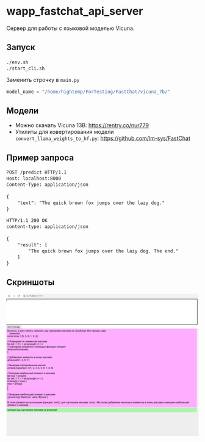 # wapp_fastchat_api_server

Сервер для работы с языковой моделью Vicuna.

## Запуск

```
./env.sh
./start_cli.sh
```

Заменить строчку в `main.py`

```python
model_name = "/home/hightemp/ForTesting/FastChat/vicuna_7b/"
```

## Модели

- Можно скачать Vicuna 13B: https://rentry.co/nur779
- Утилиты для ковертирования модели `convert_llama_weights_to_hf.py`: https://github.com/lm-sys/FastChat

## Пример запроса

```
POST /predict HTTP/1.1
Host: localhost:8000
Content-Type: application/json

{
    "text": "The quick brown fox jumps over the lazy dog."
}
```

```
HTTP/1.1 200 OK
content-type: application/json

{
    "result": [
        "The quick brown fox jumps over the lazy dog. The end."
    ]
}
```

## Скриншоты

![](images/2023-04-12_18-16.png)
